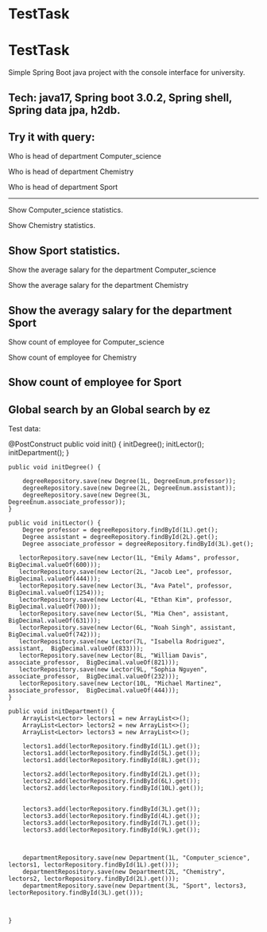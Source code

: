 # TestTask
# TestTask
Simple Spring Boot java project with the console interface for university.

Tech: java17, Spring boot 3.0.2, Spring shell, Spring data jpa, h2db.
-----------------------------------------------

Try it with query: 
--------------------------------------

 Who is head of department Computer_science

 Who is head of department Chemistry
 
 Who is head of department Sport
 
 ---------------------------------------------
 Show Computer_science statistics.
 
 Show Chemistry statistics.
 
 Show Sport statistics.
 -------------------------------------
 Show the average salary for the department Computer_science
 
 Show the average salary for the department Chemistry
 
 Show the averagy salary for the department Sport
 ---------------------------------------------------
 Show count of employee for Computer_science
 
 Show count of employee for Chemistry
 
 Show count of employee for Sport
 -----------------------------------------------------------
 Global search by an
 Global search by ez
 ------------------------------------------------------
 
 
 


Test data:

@PostConstruct
    public void init() {
        initDegree();
        initLector();
        initDepartment();
    }

    public void initDegree() {

        degreeRepository.save(new Degree(1L, DegreeEnum.professor));
        degreeRepository.save(new Degree(2L, DegreeEnum.assistant));
        degreeRepository.save(new Degree(3L, DegreeEnum.associate_professor));
    }

    public void initLector() {
        Degree professor = degreeRepository.findById(1L).get();
        Degree assistant = degreeRepository.findById(2L).get();
        Degree associate_professor = degreeRepository.findById(3L).get();

       lectorRepository.save(new Lector(1L, "Emily Adams", professor, BigDecimal.valueOf(600)));
       lectorRepository.save(new Lector(2L, "Jacob Lee", professor,  BigDecimal.valueOf(444)));
       lectorRepository.save(new Lector(3L, "Ava Patel", professor,  BigDecimal.valueOf(1254)));
       lectorRepository.save(new Lector(4L, "Ethan Kim", professor,  BigDecimal.valueOf(700)));
       lectorRepository.save(new Lector(5L, "Mia Chen", assistant,  BigDecimal.valueOf(631)));
       lectorRepository.save(new Lector(6L, "Noah Singh", assistant,  BigDecimal.valueOf(742)));
       lectorRepository.save(new Lector(7L, "Isabella Rodriguez", assistant,  BigDecimal.valueOf(833)));
       lectorRepository.save(new Lector(8L, "William Davis", associate_professor,  BigDecimal.valueOf(821)));
       lectorRepository.save(new Lector(9L, "Sophia Nguyen", associate_professor,  BigDecimal.valueOf(232)));
       lectorRepository.save(new Lector(10L, "Michael Martinez", associate_professor,  BigDecimal.valueOf(444)));
    }

    public void initDepartment() {
        ArrayList<Lector> lectors1 = new ArrayList<>();
        ArrayList<Lector> lectors2 = new ArrayList<>();
        ArrayList<Lector> lectors3 = new ArrayList<>();

        lectors1.add(lectorRepository.findById(1L).get());
        lectors1.add(lectorRepository.findById(5L).get());
        lectors1.add(lectorRepository.findById(8L).get());

        lectors2.add(lectorRepository.findById(2L).get());
        lectors2.add(lectorRepository.findById(6L).get());
        lectors2.add(lectorRepository.findById(10L).get());


        lectors3.add(lectorRepository.findById(3L).get());
        lectors3.add(lectorRepository.findById(4L).get());
        lectors3.add(lectorRepository.findById(7L).get());
        lectors3.add(lectorRepository.findById(9L).get());



        departmentRepository.save(new Department(1L, "Computer_science", lectors1, lectorRepository.findById(1L).get()));
        departmentRepository.save(new Department(2L, "Chemistry", lectors2, lectorRepository.findById(2L).get()));
        departmentRepository.save(new Department(3L, "Sport", lectors3, lectorRepository.findById(3L).get()));



    }

    
